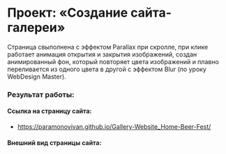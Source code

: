 # Проект: «Создание сайта-галереи»

Страница свыполнена с эффектом Parallax при скролле, при клике работает анимация открытия и закрытия изображений, создан анимированный фон, который повторяет цвета изображений и плавно переливается из одного цвета в другой с эффектом Blur (по уроку WebDesign Master).

### Результат работы:

#### Ссылка на страницу сайта:

+ https://paramonovivan.github.io/Gallery-Website_Home-Beer-Fest/

#### Внешний вид страницы сайта:
